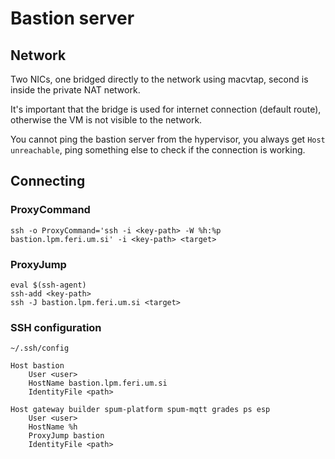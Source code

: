 # Bastion server

## Network

Two NICs, one bridged directly to the network using macvtap, second is inside the private NAT network.

It's important that the bridge is used for internet connection (default route), otherwise the VM is not visible to the network.

You cannot ping the bastion server from the hypervisor, you always get ```Host unreachable```, ping something else to check if the connection is working.

## Connecting

### ProxyCommand

```ssh -o ProxyCommand='ssh -i <key-path> -W %h:%p bastion.lpm.feri.um.si' -i <key-path> <target>```

### ProxyJump

```
eval $(ssh-agent)
ssh-add <key-path>
ssh -J bastion.lpm.feri.um.si <target>
```

### SSH configuration
```
~/.ssh/config
```
```
Host bastion
    User <user>
    HostName bastion.lpm.feri.um.si
    IdentityFile <path>
  
Host gateway builder spum-platform spum-mqtt grades ps esp
    User <user>
    HostName %h
    ProxyJump bastion
    IdentityFile <path>
```

